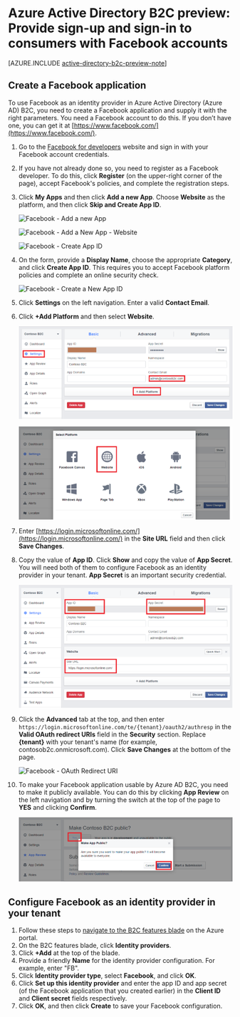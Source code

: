 <properties
	pageTitle="Azure Active Directory B2C preview: Facebook configuration | Microsoft Azure"
	description="Provide sign-up and sign-in to consumers with Facebook accounts in your applications that are secured by Azure Active Directory B2C."
	services="active-directory-b2c"
	documentationCenter=""
	authors="swkrish"
	manager="msmbaldwin"
	editor="bryanla"/>

<tags
	ms.service="active-directory-b2c"
	ms.workload="identity"
	ms.tgt_pltfrm="na"
	ms.devlang="na"
	ms.topic="article"
	ms.date="03/21/2016"
	ms.author="swkrish"/>

# Azure Active Directory B2C preview: Provide sign-up and sign-in to consumers with Facebook accounts

[AZURE.INCLUDE [active-directory-b2c-preview-note](../../includes/active-directory-b2c-preview-note.md)]

## Create a Facebook application

To use Facebook as an identity provider in Azure Active Directory (Azure AD) B2C, you need to create a Facebook application and supply it with the right parameters. You need a Facebook account to do this. If you don’t have one, you can get it at [https://www.facebook.com/](https://www.facebook.com/).

1. Go to the [Facebook for developers](https://developers.facebook.com/) website and sign in with your Facebook account credentials.
2. If you have not already done so, you need to register as a Facebook developer. To do this, click **Register** (on the upper-right corner of the page), accept Facebook's policies, and complete the registration steps.
3. Click **My Apps** and then click **Add a new App**. Choose **Website** as the platform, and then click **Skip and Create App ID**.

    ![Facebook - Add a new App](./media/active-directory-b2c-setup-fb-app/fb-add-new-app.png)

    ![Facebook - Add a New App - Website](./media/active-directory-b2c-setup-fb-app/fb-add-new-app-website.png)

    ![Facebook - Create App ID](./media/active-directory-b2c-setup-fb-app/fb-new-app-skip.png)

4. On the form, provide a **Display Name**, choose the appropriate **Category**, and click **Create App ID**. This requires you to accept Facebook platform policies and complete an online security check.

    ![Facebook - Create a New App ID](./media/active-directory-b2c-setup-fb-app/fb-create-app-id.png)

5. Click **Settings** on the left navigation. Enter a valid **Contact Email**.
6. Click **+Add Platform** and then select **Website**.

    ![Facebook - Settings](./media/active-directory-b2c-setup-fb-app/fb-settings.png)

    ![Facebook - Settings - Website](./media/active-directory-b2c-setup-fb-app/fb-website.png)

7. Enter [https://login.microsoftonline.com/](https://login.microsoftonline.com/) in the **Site URL** field and then click **Save Changes**.
8. Copy the value of **App ID**. Click **Show** and copy the value of **App Secret**. You will need both of them to configure Facebook as an identity provider in your tenant. **App Secret** is an important security credential.

    ![Facebook - Site URL](./media/active-directory-b2c-setup-fb-app/fb-site-url.png)

9. Click the **Advanced** tab at the top, and then enter `https://login.microsoftonline.com/te/{tenant}/oauth2/authresp` in the **Valid OAuth redirect URIs** field in the **Security** section. Replace **{tenant}** with your tenant's name (for example, contosob2c.onmicrosoft.com). Click **Save Changes** at the bottom of the page.

    ![Facebook - OAuth Redirect URI](./media/active-directory-b2c-setup-fb-app/fb-oauth-redirect-uri.png)

10. To make your Facebook application usable by Azure AD B2C, you need to make it publicly available. You can do this by clicking **App Review** on the left navigation and by turning the switch at the top of the page to **YES** and clicking **Confirm**.

    ![Facebook - App public](./media/active-directory-b2c-setup-fb-app/fb-app-public.png)

## Configure Facebook as an identity provider in your tenant

1. Follow these steps to [navigate to the B2C features blade](active-directory-b2c-app-registration.md#navigate-to-the-b2c-features-blade) on the Azure portal.
2. On the B2C features blade, click **Identity providers**.
3. Click **+Add** at the top of the blade.
4. Provide a friendly **Name** for the identity provider configuration. For example, enter "FB".
5. Click **Identity provider type**, select **Facebook**, and click **OK**.
6. Click **Set up this identity provider** and enter the app ID and app secret (of the Facebook application that you created earlier) in the **Client ID** and **Client secret** fields respectively.
7. Click **OK**, and then click **Create** to save your Facebook configuration.
